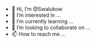 - 👋 Hi, I’m @Swalukow
- 👀 I’m interested in ...
- 🌱 I’m currently learning ...
- 💞️ I’m looking to collaborate on ...
- 📫 How to reach me ...

<!---
Swalukow/Swalukow is a ✨ special ✨ repository because its `README.md` (this file) appears on your GitHub profile.
You can click the Preview link to take a look at your changes.
--->
